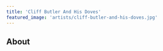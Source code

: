 ```yaml
---
title: 'Cliff Butler And His Doves'
featured_image: 'artists/cliff-butler-and-his-doves.jpg'
---
```


## About


